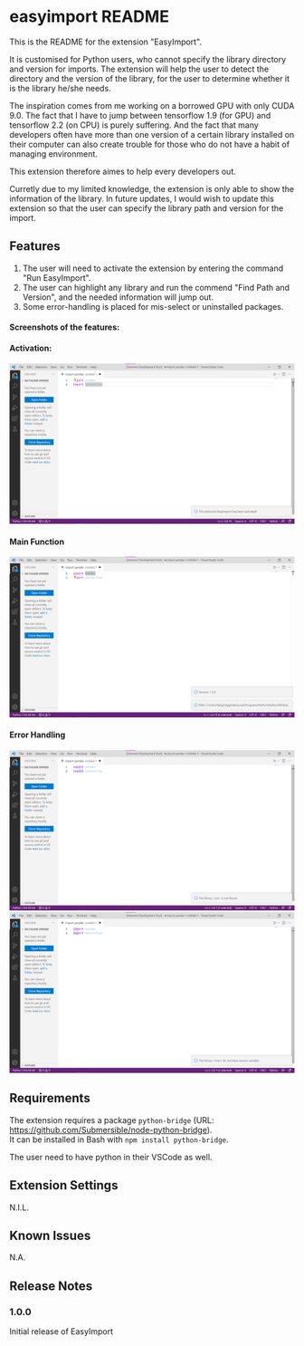 # easyimport README
  
This is the README for the extension "EasyImport".  
  
It is customised for Python users, who cannot specify the library directory and version for imports. The extension will help the user to detect the directory and the version of the library, for the user to determine whether it is the library he/she needs.  
  
The inspiration comes from me working on a borrowed GPU with only CUDA 9.0. The fact that I have to jump between tensorflow 1.9 (for GPU) and tensorflow 2.2 (on CPU) is purely suffering. And the fact that many developers often have more than one version of a certain library installed on their computer can also create trouble for those who do not have a habit of managing environment.   
  
This extension therefore aimes to help every developers out.  
  
Curretly due to my limited knowledge, the extension is only able to show the information of the library. In future updates, I would wish to update this extension so that the user can specify the library path and version for the import.  

## Features  
1. The user will need to activate the extension by entering the command "Run EasyImport".  
2. The user can highlight any library and run the commend "Find Path and Version", and the needed information will jump out.  
3. Some error-handling is placed for mis-select or uninstalled packages.  
  
#### **Screenshots of the features:**
#### Activation:
![feature 1](images/Activation.png)  

#### Main Function
![feature 2](images/function.png)  

#### Error Handling
![feature 3](images/error1.png)  
![feature 3*](images/error2.png)  
  
## Requirements  
  
The extension requires a package `python-bridge` (URL: https://github.com/Submersible/node-python-bridge).  
It can be installed in Bash with `npm install python-bridge`.  
  
The user need to have python in their VSCode as well.  
  
## Extension Settings  
N.I.L.  
  
## Known Issues  
N.A.  
  
## Release Notes  
### 1.0.0  
Initial release of EasyImport  


